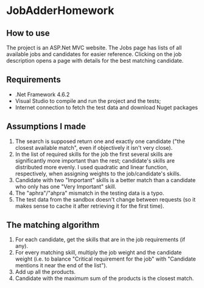 # JobAdderHomework


## How to use

The project is an ASP.Net MVC website. The Jobs page has lists of all available jobs and candidates for easier reference. Clicking on the job description opens a page with details for the best matching candidate.

## Requirements

* .Net Framework 4.6.2
* Visual Studio to compile and run the project and the tests;
* Internet connection to fetch the test data and download Nuget packages

## Assumptions I made

1. The search is supposed return one and exactly one candidate ("the closest available match", even if objectively it isn't very close).
2. In the list of required skills for the job the first several skills are significantly more important than the rest; candidate's skills are distributed more evenly. I used quadratic and linear function, respectively, when assigning weights to the job/candidate's skills.
3. Candidate with two "Important" skills is a better match than a candidate who only has one "Very Important" skill. 
4. The "aphra"/"ahpra" mismatch in the testing data is a typo.
5. The test data from the sandbox doesn't change between requests (so it makes sense to cache it after retrieving it for the first time).

## The matching algorithm

1. For each candidate, get the skills that are in the job requirements (if any).
2. For every matching skill, multiply the job weight and the candidate weight (i.e. to balance "Critical requirement for the job" with "Candidate mentions it near the end of the list").
3. Add up all the products.
4. Candidate with the maximum sum of the products is the closest match.

